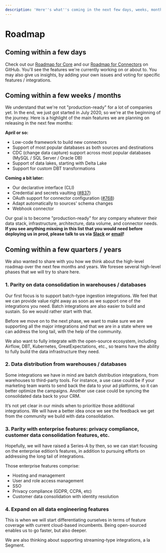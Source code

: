 ```yaml
---
description: 'Here''s what''s coming in the next few days, weeks, months, and years!'
---
```


# Roadmap

## Coming within a few days

Check out our [Roadmap for Core](https://github.com/airbytehq/airbyte/milestones) and our [Roadmap for Connectors](https://github.com/airbytehq/airbyte/projects/3) on GitHub. You'll see the features we're currently working on or about to. You may also give us insights, by adding your own issues and voting for specific features / integrations.

## Coming within a few weeks / months

We understand that we're not "production-ready" for a lot of companies yet. In the end, we just got started in July 2020, so we're at the beginning of the journey. Here is a highlight of the main features we are planning on releasing in the next few months:

**April or so:**

* Low-code framework to build new connectors
* Support of most popular databases as both sources and destinations
* CDC \(change data capture\) support across most popular databases \(MySQL / SQL Server / Oracle DB\)
* Support of data lakes, starting with Delta Lake
* Support for custom DBT transformations

**Coming a bit later:**

* Our declarative interface \(CLI\)
* Credential and secrets vaulting \([\#837](https://github.com/airbytehq/airbyte/issues/837)\)
* OAuth support for connector configuration \([\#768](https://github.com/airbytehq/airbyte/issues/768)\)
* Adapt automatically to sources' schema changes
* Webhook connector

Our goal is to become "production-ready" for any company whatever their data stack, infrastructure, architecture, data volume, and connector needs. **If you see anything missing in this list that you would need before deploying us in prod, please talk to us via** [**Slack**](https://slack.airbyte.io) **or** [**email**](mailto:contact@airbyte.io)**!**

## Coming within a few quarters / years

We also wanted to share with you how we think about the high-level roadmap over the next few months and years. We foresee several high-level phases that we will try to share here.

### **1. Parity on data consolidation in warehouses / databases**

Our first focus is to support batch-type ingestion integrations. We feel that we can provide value right away as soon as we support one of the integrations you need. Batch integrations are also easier to build and sustain. So we would rather start with that.

Before we move on to the next phase, we want to make sure we are supporting all the major integrations and that we are in a state where we can address the long tail, with the help of the community.

We also want to fully integrate with the open-source ecosystem, including Airflow, DBT, Kubernetes, GreatExpectations, etc., so teams have the ability to fully build the data infrastructure they need.

### **2. Data distribution from warehouses / databases**

Some integrations we have in mind are batch distribution integrations, from warehouses to third-party tools. For instance, a use case could be if your marketing team wants to send back the data to your ad platforms, so it can better optimize the campaigns. Another use case could be syncing the consolidated data back to your CRM.

It’s not yet clear in our minds when to prioritize those additional integrations. We will have a better idea once we see the feedback we get from the community we build with data consolidation.

### **3. Parity with enterprise features: privacy compliance, customer data consolidation features, etc.**

Hopefully, we will have raised a Series-A by then, so we can start focusing on the enterprise edition’s features, in addition to pursuing efforts on addressing the long tail of integrations.

Those enterprise features comprise:

* Hosting and management
* User and role access management
* SSO
* Privacy compliance \(GDPR, CCPA, etc\)
* Customer data consolidation with identity resolution

### **4. Expand on all data engineering features**

This is when we will start differentiating ourselves in terms of feature coverage with current cloud-based incumbents. Being open-sourced enables us to go faster, but also deeper.

We are also thinking about supporting streaming-type integrations, a la Segment.

